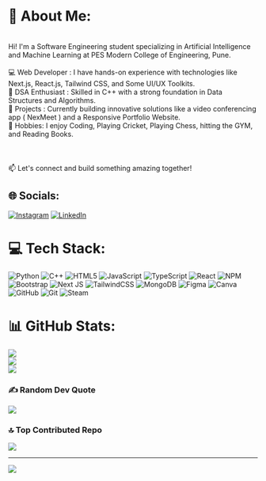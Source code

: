 # 💫 About Me:
<br>Hi! I'm a Software Engineering student specializing in Artificial Intelligence and Machine Learning at PES Modern College of Engineering, Pune.<br><br>💻 Web Developer : I have hands-on experience with technologies like Next.js, React.js, Tailwind CSS, and Some UI/UX Toolkits.<br>🧠 DSA Enthusiast : Skilled in C++ with a strong foundation in Data Structures and Algorithms.<br>🚀 Projects : Currently building innovative solutions like a video conferencing app ( NexMeet ) and a Responsive Portfolio Website.<br>🎯 Hobbies: I enjoy  Coding, Playing Cricket, Playing Chess, hitting the GYM, and Reading Books.<br><br><br><br>📫 Let's connect and build something amazing together!


## 🌐 Socials:
[![Instagram](https://img.shields.io/badge/Instagram-%23E4405F.svg?logo=Instagram&logoColor=white)](https://instagram.com/___prajyot_17) [![LinkedIn](https://img.shields.io/badge/LinkedIn-%230077B5.svg?logo=linkedin&logoColor=white)](https://linkedin.com/in/prajyot-porje) 

# 💻 Tech Stack:
![Python](https://img.shields.io/badge/python-3670A0?style=plastic&logo=python&logoColor=ffdd54) ![C++](https://img.shields.io/badge/c++-%2300599C.svg?style=plastic&logo=c%2B%2B&logoColor=white) ![HTML5](https://img.shields.io/badge/html5-%23E34F26.svg?style=plastic&logo=html5&logoColor=white) ![JavaScript](https://img.shields.io/badge/javascript-%23323330.svg?style=plastic&logo=javascript&logoColor=%23F7DF1E) ![TypeScript](https://img.shields.io/badge/typescript-%23007ACC.svg?style=plastic&logo=typescript&logoColor=white) ![React](https://img.shields.io/badge/react-%2320232a.svg?style=plastic&logo=react&logoColor=%2361DAFB) ![NPM](https://img.shields.io/badge/NPM-%23CB3837.svg?style=plastic&logo=npm&logoColor=white) ![Bootstrap](https://img.shields.io/badge/bootstrap-%238511FA.svg?style=plastic&logo=bootstrap&logoColor=white) ![Next JS](https://img.shields.io/badge/Next-black?style=plastic&logo=next.js&logoColor=white) ![TailwindCSS](https://img.shields.io/badge/tailwindcss-%2338B2AC.svg?style=plastic&logo=tailwind-css&logoColor=white) ![MongoDB](https://img.shields.io/badge/MongoDB-%234ea94b.svg?style=plastic&logo=mongodb&logoColor=white) ![Figma](https://img.shields.io/badge/figma-%23F24E1E.svg?style=plastic&logo=figma&logoColor=white) ![Canva](https://img.shields.io/badge/Canva-%2300C4CC.svg?style=plastic&logo=Canva&logoColor=white) ![GitHub](https://img.shields.io/badge/github-%23121011.svg?style=plastic&logo=github&logoColor=white) ![Git](https://img.shields.io/badge/git-%23F05033.svg?style=plastic&logo=git&logoColor=white) ![Steam](https://img.shields.io/badge/steam-%23000000.svg?style=plastic&logo=steam&logoColor=white)
# 📊 GitHub Stats:
![](https://github-readme-stats.vercel.app/api?username=prajyot-porje&theme=dark&hide_border=false&include_all_commits=true&count_private=true)<br/>
![](https://github-readme-streak-stats.herokuapp.com/?user=prajyot-porje&theme=dark&hide_border=false)<br/>
![](https://github-readme-stats.vercel.app/api/top-langs/?username=prajyot-porje&theme=dark&hide_border=false&include_all_commits=true&count_private=true&layout=compact)

### ✍️ Random Dev Quote
![](https://quotes-github-readme.vercel.app/api?type=horizontal&theme=radical)

### 🔝 Top Contributed Repo
![](https://github-contributor-stats.vercel.app/api?username=prajyot-porje&limit=5&theme=dark&combine_all_yearly_contributions=true)

---
[![](https://visitcount.itsvg.in/api?id=prajyot-porje&icon=0&color=0)](https://visitcount.itsvg.in)

<!-- Proudly created with GPRM ( https://gprm.itsvg.in ) -->
